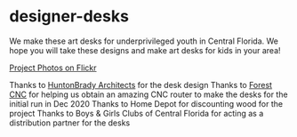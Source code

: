 # designer-desks
We make these art desks for underprivileged youth in Central Florida. We hope you will take these designs and make art desks for kids in your area!

[Project Photos on Flickr](https://flic.kr/s/aHsmSCwJ4k)

Thanks to [HuntonBrady Architects](http://huntonbrady.com) for the desk design
Thanks to [Forest CNC](http://forestscientific.com/) for helping us obtain an amazing CNC router to make the desks for the initial run in Dec 2020
Thanks to Home Depot for discounting wood for the project
Thanks to Boys & Girls Clubs of Central Florida for acting as a distribution partner for the desks
